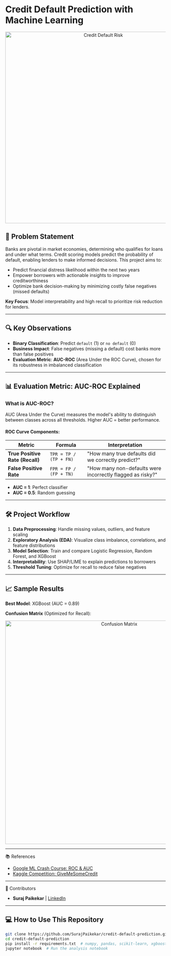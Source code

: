 # Credit Default Prediction with Machine Learning

<p align="center">
  <img src="https://i1.wp.com/blog.bankbazaar.com/wp-content/uploads/2016/03/Surviving-a-Credit-Card-Default.png?resize=665%2C266&ssl=1" alt="Credit Default Risk" width="600">
</p>

## 📌 Problem Statement
Banks are pivotal in market economies, determining who qualifies for loans and under what terms. Credit scoring models predict the probability of default, enabling lenders to make informed decisions. This project aims to:
- Predict financial distress likelihood within the next two years
- Empower borrowers with actionable insights to improve creditworthiness
- Optimize bank decision-making by minimizing costly false negatives (missed defaults)

**Key Focus**: Model interpretability and high recall to prioritize risk reduction for lenders.

---

## 🔍 Key Observations
- **Binary Classification**: Predict `default` (1) or `no default` (0)
- **Business Impact**: False negatives (missing a default) cost banks more than false positives
- **Evaluation Metric**: **AUC-ROC** (Area Under the ROC Curve), chosen for its robustness in imbalanced classification

---

## 📊 Evaluation Metric: AUC-ROC Explained
### What is AUC-ROC?
AUC (Area Under the Curve) measures the model's ability to distinguish between classes across all thresholds. Higher AUC = better performance.

#### ROC Curve Components:
| Metric | Formula | Interpretation |
|--------|---------|----------------|
| **True Positive Rate (Recall)** | `TPR = TP / (TP + FN)` | "How many true defaults did we correctly predict?" |
| **False Positive Rate** | `FPR = FP / (FP + TN)` | "How many non-defaults were incorrectly flagged as risky?" |

- **AUC = 1**: Perfect classifier
- **AUC = 0.5**: Random guessing

---

## 🛠️ Project Workflow
1. **Data Preprocessing**: Handle missing values, outliers, and feature scaling
2. **Exploratory Analysis (EDA)**: Visualize class imbalance, correlations, and feature distributions
3. **Model Selection**: Train and compare Logistic Regression, Random Forest, and XGBoost
4. **Interpretability**: Use SHAP/LIME to explain predictions to borrowers
5. **Threshold Tuning**: Optimize for recall to reduce false negatives

---

## 📈 Sample Results
**Best Model**: XGBoost (AUC = 0.89)

**Confusion Matrix** (Optimized for Recall):
<p align="center">
  <img src="https://i.imgur.com/nHHmhxt.png" alt="Confusion Matrix" width="700">
</p>

---

📚 References
- [Google ML Crash Course: ROC & AUC](https://developers.google.com/machine-learning/crash-course/classification/roc-and-auc)
- [Kaggle Competition: GiveMeSomeCredit](https://www.kaggle.com/competitions/GiveMeSomeCredit)

---

👥 Contributors
- **Suraj Paikekar** | [LinkedIn](https://www.linkedin.com/in/surajpaikekar/)

---

## 💻 How to Use This Repository
```bash
git clone https://github.com/SurajPaikekar/credit-default-prediction.git
cd credit-default-prediction
pip install -r requirements.txt  # numpy, pandas, scikit-learn, xgboost, matplotlib
jupyter notebook  # Run the analysis notebook



